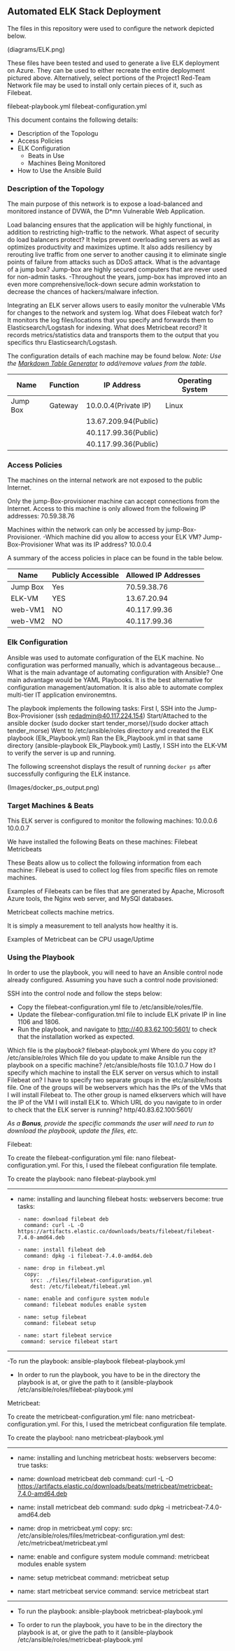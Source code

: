 ## Automated ELK Stack Deployment

The files in this repository were used to configure the network depicted below.

(diagrams/ELK.png)

These files have been tested and used to generate a live ELK deployment on Azure. They can be used to either recreate the entire deployment pictured above. Alternatively, select portions of the Project1 Red-Team Network file may be used to install only certain pieces of it, such as Filebeat.

  filebeat-playbook.yml
  filebeat-configuration.yml

This document contains the following details:
- Description of the Topologu
- Access Policies
- ELK Configuration
  - Beats in Use
  - Machines Being Monitored
- How to Use the Ansible Build


### Description of the Topology

The main purpose of this network is to expose a load-balanced and monitored instance of DVWA, the D*mn Vulnerable Web Application.

Load balancing ensures that the application will be highly functional, in addition to restricting high-traffic to the network.
 What aspect of security do load balancers protect?
It helps prevent overloading servers as well as optimizes productivity and maximizes uptime.
It also adds resiliency by rerouting live traffic from one server to another causing it to eliminate single points of failure from attacks such as DDoS attack.
 What is the advantage of a jump box?
Jump-box are highly secured computers that are never used for non-admin tasks. -Throughout the years, jump-box has improved into an even more comprehensive/lock-down secure admin workstation to decrease the chances of hackers/malware infection.

Integrating an ELK server allows users to easily monitor the vulnerable VMs for changes to the network and system log.
 What does Filebeat watch for?
It monitors the log files/locations that you specify and forwards them to Elasticsearch/Logstash for indexing.
 What does Metricbeat record?
It records metrics/statistics data and transports them to the output that you specifics thru Elasticsearch/Logstash.

The configuration details of each machine may be found below.
_Note: Use the [Markdown Table Generator](http://www.tablesgenerator.com/markdown_tables) to add/remove values from the table_.

| Name     | Function | IP Address          |Operating System |
|----------|----------|---------------------|-----------------|
| Jump Box | Gateway  | 10.0.0.4(Private IP)|     Linux       |     |          |          | 20.120.40.146(Publi)|                 |                 | ELK-VM   | Server   | 10.1.0.7(Private)   |     Linux       |
|          |          | 13.67.209.94(Public)|                 |                  |web-VM1   | Server   | 10.0.0.6(Private)   |     Linux       |
|          |          | 40.117.99.36(Public)|                 |                  |Web-VM2   | Server   | 10.0.0.7(Private)   |     Linux       |
|          |          | 40.117.99.36(Public)|                 |                  

### Access Policies

The machines on the internal network are not exposed to the public Internet. 

Only the jump-Box-provisioner machine can accept connections from the Internet. Access to this machine is only allowed from the following IP addresses:
70.59.38.76

Machines within the network can only be accessed by jump-Box-Provisioner.
-Which machine did you allow to access your ELK VM?
Jump-Box-Provisioner
 What was its IP address?
10.0.0.4

A summary of the access policies in place can be found in the table below.

| Name     | Publicly Accessible | Allowed IP Addresses |
|----------|---------------------|----------------------|
| Jump Box | Yes                 | 70.59.38.76          |
| ELK-VM   | YES                 | 13.67.20.94          |
| web-VM1  | NO                  | 40.117.99.36         |
| web-VM2  | NO                  | 40.117.99.36 

### Elk Configuration

Ansible was used to automate configuration of the ELK machine. No configuration was performed manually, which is advantageous because...
 What is the main advantage of automating configuration with Ansible?
One main advantage would be YAML Playbooks. It is the best alternative for configuration management/automation.
It is also able to automate complex multi-tier IT application environemtns.

The playbook implements the following tasks:
First I, SSH into the Jump-Box-Provisioner (ssh redadmin@40.117.224.154)
Start/Attached to the ansible docker (sudo docker start tender_morse)/(sudo docker attach tender_morse)
Went to /etc/ansible/roles directory and created the ELK playbook (Elk_Playbook.yml)
Ran the Elk_Playbook.yml in that same directory (ansible-playbook Elk_Playbook.yml)
Lastly, I SSH into the ELK-VM to verify the server is up and running.

The following screenshot displays the result of running `docker ps` after successfully configuring the ELK instance.

(Images/docker_ps_output.png)

### Target Machines & Beats
This ELK server is configured to monitor the following machines:
10.0.0.6
10.0.0.7

We have installed the following Beats on these machines:
Filebeat
Metricbeats

These Beats allow us to collect the following information from each machine:
Filebeat is used to collect log files from specific files on remote machines.

Examples of Filebeats can be files that are generated by Apache, Microsoft Azure tools, the Nginx web server, and MySQl databases.

Metricbeat collects machine metrics.

It is simply a measurement to tell analysts how healthy it is.

Examples of Metricbeat can be CPU usage/Uptime
### Using the Playbook
In order to use the playbook, you will need to have an Ansible control node already configured. Assuming you have such a control node provisioned: 

SSH into the control node and follow the steps below:
- Copy the filebeat-configuration.yml file to /etc/ansible/roles/file.
- Update the filebear-configuration.tml file to include ELK private IP in line 1106 and 1806.
- Run the playbook, and navigate to http://40.83.62.100:5601/ to check that the installation worked as expected.

Which file is the playbook?
filebeat-playbook.yml
 Where do you copy it?
/etc/ansible/roles
Which file do you update to make Ansible run the playbook on a specific machine?
 /etc/ansible/hosts file 10.1.0.7
 How do I specify which machine to install the ELK server on versus which to install Filebeat on?
I have to specify two separate groups in the etc/ansible/hosts file. One of the groups will be webservers which has the IPs of the VMs that I will install Filebeat to. The other group is named elkservers which will have the IP of the VM I will install ELK to.
Which URL do you navigate to in order to check that the ELK server is running?
http/40.83.62.100:5601/

_As a **Bonus**, provide the specific commands the user will need to run to download the playbook, update the files, etc._

Filebeat:

 To create the filebeat-configuration.yml file: nano filebeat-configuration.yml. For this, I used the filebeat configuration file template.

 To create the playbook: nano filebeat-playbook.yml

  ---
 - name: installing and launching filebeat
	   hosts: webservers
       become: true
       tasks:

	   - name: download filebeat deb
  	     command: curl -L -O https://artifacts.elastic.co/downloads/beats/filebeat/filebeat-7.4.0-amd64.deb

	   - name: install filebeat deb
  	     command: dpkg -i filebeat-7.4.0-amd64.deb

	   - name: drop in filebeat.yml
  	     copy:
   	       src: ./files/filebeat-configuration.yml
   	       dest: /etc/filebeat/filebeat.yml

	   - name: enable and configure system module
  	     command: filebeat modules enable system

	   - name: setup filebeat
  	     command: filebeat setup

	   - name: start filebeat service
  	    command: service filebeat start
---
-To run the playbook: ansible-playbook filebeat-playbook.yml

* In order to run the playbook, you have to be in the directory the playbook is at, or give the path to it (ansible-playbook /etc/ansible/roles/filebeat-playbook.yml


Metricbeat:

To create the metricbeat-configuration.yml file: nano metricbeat-configuration.yml. For this, I used the metricbeat configuration file template.

 To create the playbool: nano metricbeat-playbook.yml

---
  - name: installing and lunching metricbeat
    hosts: webservers
    become: true
    tasks:
    
  - name: download metricbeat deb
    command: curl -L -O https://artifacts.elastic.co/downloads/beats/metricbeat/metricbeat-7.4.0-amd64.deb
    
  - name: install metricbeat deb
    command: sudo dpkg -i metricbeat-7.4.0-amd64.deb
    
  - name: drop in metricbeat.yml
    copy:
      src: /etc/ansible/roles/files/metricbeat-configuration.yml
      dest: /etc/metricbeat/metricbeat.yml
      
   - name: enable and configure system module
     command: metricbeat modules enable system
     
   - name: setup metricbeat
     command: metricbeat setup
     
   - name: start metricbeat service
     command: service metricbeat start
     
   ---
   
   - To run the playbook: ansible-playbook metricbeat-playbook.yml
   
   * To order to run the playbook, you have to be in the directory the playbook is at, or give the path to it (ansible-playbook /etc/ansible/roles/metricbeat-playbook.yml







